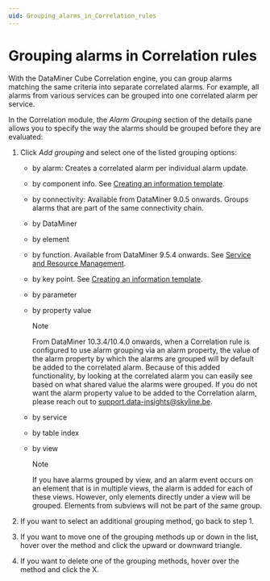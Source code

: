 ```yaml
---
uid: Grouping_alarms_in_Correlation_rules
---
```


# Grouping alarms in Correlation rules

With the DataMiner Cube Correlation engine, you can group alarms matching the same criteria into separate correlated alarms. For example, all alarms from various services can be grouped into one correlated alarm per service.

In the Correlation module, the *Alarm Grouping* section of the details pane allows you to specify the way the alarms should be grouped before they are evaluated:

1. Click *Add grouping* and select one of the listed grouping options:

   - by alarm: Creates a correlated alarm per individual alarm update.

   - by component info. See [Creating an information template](xref:Creating_an_information_template).

   - by connectivity: Available from DataMiner 9.0.5 onwards. Groups alarms that are part of the same connectivity chain.

   - by DataMiner

   - by element

   - by function. Available from DataMiner 9.5.4 onwards. See [Service and Resource Management](xref:SRM#service-and-resource-management).

   - by key point. See [Creating an information template](xref:Creating_an_information_template).

   - by parameter

   - by property value

     > [!NOTE]
     > From DataMiner 10.3.4/10.4.0 onwards, when a Correlation rule is configured to use alarm grouping via an alarm property, the value of the alarm property by which the alarms are grouped will by default be added to the correlated alarm. Because of this added functionality, by looking at the correlated alarm you can easily see based on what shared value the alarms were grouped. If you do not want the alarm property value to be added to the Correlation alarm, please reach out to [support.data-insights@skyline.be](mailto:support.data-insights@skyline.be).

   - by service

   - by table index

   - by view

     > [!NOTE]
     > If you have alarms grouped by view, and an alarm event occurs on an element that is in multiple views, the alarm is added for each of these views. However, only elements directly under a view will be grouped. Elements from subviews will not be part of the same group.

1. If you want to select an additional grouping method, go back to step 1.

1. If you want to move one of the grouping methods up or down in the list, hover over the method and click the upward or downward triangle.

1. If you want to delete one of the grouping methods, hover over the method and click the X.
